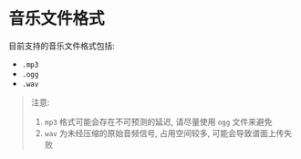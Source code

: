 # 音乐文件格式

目前支持的音乐文件格式包括:

- `.mp3`
- `.ogg`
- `.wav`

> 注意:
>
> 1. `mp3` 格式可能会存在不可预测的延迟, 请尽量使用 `ogg` 文件来避免
> 2. `wav` 为未经压缩的原始音频信号, 占用空间较多, 可能会导致谱面上传失败

